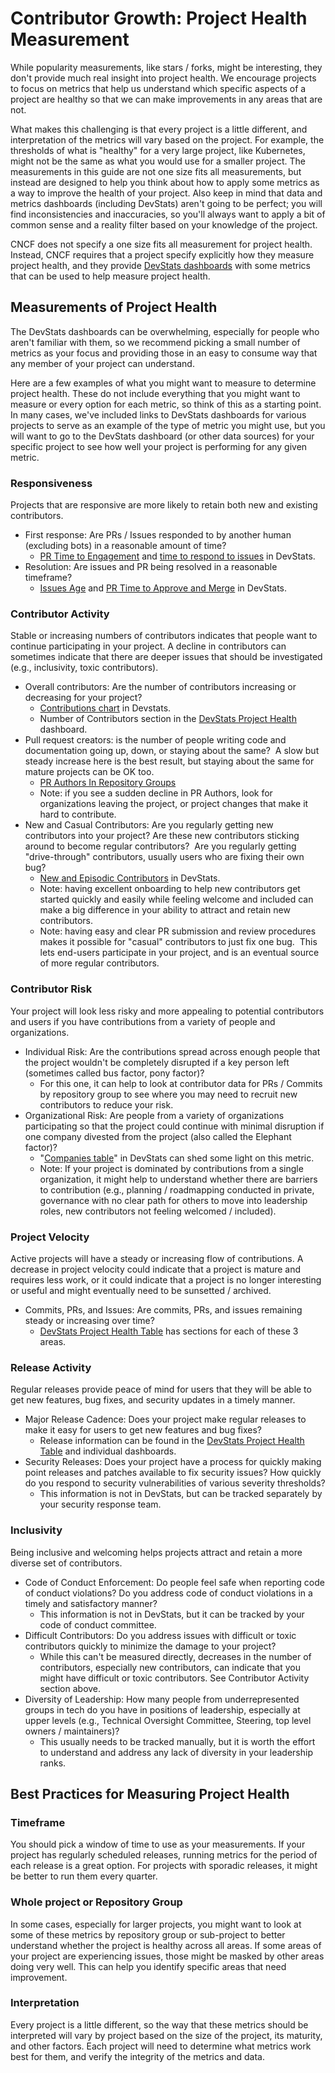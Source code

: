 # Contributor Growth: Project Health Measurement

While popularity measurements, like stars / forks, might be interesting, they
don't provide much real insight into project health. We encourage projects to
focus on metrics that help us understand which specific aspects of a project are
healthy so that we can make improvements in any areas that are not.

What makes this challenging is that every project is a little different, and
interpretation of the metrics will vary based on the project. For example, the
thresholds of what is "healthy" for a very large project, like Kubernetes, might
not be the same as what you would use for a smaller project. The measurements in
this guide are not one size fits all measurements, but instead are designed to
help you think about how to apply some metrics as a way to improve the health of
your project. Also keep in mind that data and metrics dashboards (including
DevStats) aren't going to be perfect; you will find inconsistencies and
inaccuracies, so you'll always want to apply a bit of common sense and a reality
filter based on your knowledge of the project.

CNCF does not specify a one size fits all measurement for project health.
Instead, CNCF requires that a project specify explicitly how they measure
project health, and they provide [DevStats
dashboards](https://all.devstats.cncf.io/d/8/dashboards?orgId=1&refresh=15m)
with some metrics that can be used to help measure project health.

## Measurements of Project Health

The DevStats dashboards can be overwhelming, especially for people who aren't
familiar with them, so we recommend picking a small number of metrics as your
focus and providing those in an easy to consume way that any member of your
project can understand.

Here are a few examples of what you might want to measure to determine project
health. These do not include everything that you might want to measure or every
option for each metric, so think of this as a starting point. In many cases,
we've included links to DevStats dashboards for various projects to serve as an
example of the type of metric you might use, but you will want to go to the
DevStats dashboard (or other data sources) for your specific project to see how
well your project is performing for any given metric.

### Responsiveness

Projects that are responsive are more likely to retain both new and existing
contributors. 

-   First response: Are PRs / Issues responded to by another human (excluding
    bots) in a reasonable amount of time?
    -   [PR Time to Engagement](https://envoy.devstats.cncf.io/d/10/pr-time-to-engagement?orgId=1)
and [time to respond to
issues](https://all.devstats.cncf.io/d/53/projects-health-table?orgId=1) in
DevStats.
-   Resolution: Are issues and PR being resolved in a reasonable timeframe?
    -   [Issues Age](https://k8s.devstats.cncf.io/d/15/issues-age-by-sig-and-repository-groups)
and [PR Time to Approve and Merge](https://k8s.devstats.cncf.io/d/44/pr-time-to-approve-and-merge?orgId=1)
in DevStats.

### Contributor Activity

Stable or increasing numbers of contributors indicates that people want to
continue participating in your project. A decline in contributors can sometimes
indicate that there are deeper issues that should be investigated (e.g.,
inclusivity, toxic contributors).

-   Overall contributors: Are the number of contributors increasing or
    decreasing for your project?
    -   [Contributions chart](https://k8s.devstats.cncf.io/d/74/contributions-chart?orgId=1) in Devstats.
    -   Number of Contributors section in the [DevStats Project Health](https://all.devstats.cncf.io/d/53/projects-health-table?orgId=1) dashboard.
-   Pull request creators: is the number of people writing code and
    documentation going up, down, or staying about the same?  A slow but steady
increase here is the best result, but staying about the same for mature projects
can be OK too.
    -   [PR Authors In Repository Groups](https://prometheus.devstats.cncf.io/d/23/prs-authors-repository-groups?orgId=1&from=now-6M&to=now&var-period=w&var-repogroup_name=All)
    -   Note: if you see a sudden decline in PR Authors, look for organizations
    leaving the project, or project changes that make it hard to contribute.
-   New and Casual Contributors: Are you regularly getting new contributors into
    your project? Are these new contributors sticking around to become regular
contributors?  Are you regularly getting "drive-through" contributors, usually
users who are fixing their own bug?
    -   [New and Episodic Contributors](https://k8s.devstats.cncf.io/d/18/new-and-episodic-pr-contributors?orgId=1)
in DevStats.
    -   Note: having excellent onboarding to help new contributors get started
    quickly and easily while feeling welcome and included can make a big
difference in your ability to attract and retain new contributors.
    -   Note: having easy and clear PR submission and review procedures makes it
    possible for "casual" contributors to just fix one bug.  This lets end-users
participate in your project, and is an eventual source of more regular
contributors.

### Contributor Risk

Your project will look less risky and more appealing to potential contributors
and users if you have contributions from a variety of people and organizations.

-   Individual Risk: Are the contributions spread across enough people that the
    project wouldn't be completely disrupted if a key person left (sometimes
called bus factor, pony factor)?
    -   For this one, it can help to look at contributor data for PRs / Commits by
    repository group to see where you may need to recruit new contributors to
reduce your risk.
-   Organizational Risk: Are people from a variety of organizations
    participating so that the project could continue with minimal disruption if
one company divested from the project (also called the Elephant factor)?
    -   "[Companies table](https://k8s.devstats.cncf.io/d/9/companies-table?orgId=1)" in
DevStats can shed some light on this metric.
    -   Note: If your project is dominated by contributions from a single
    organization, it might help to understand whether there are barriers to
    contribution (e.g., planning / roadmapping conducted in private, governance with
    no clear path for others to move into leadership roles, new contributors not
    feeling welcomed / included).

### Project Velocity

Active projects will have a steady or increasing flow of contributions. A
decrease in project velocity could indicate that a project is mature and
requires less work, or it could indicate that a project is no longer interesting
or useful and might eventually need to be sunsetted / archived.

-   Commits, PRs, and Issues: Are commits, PRs, and issues remaining steady or
    increasing over time?
    -   [DevStats Project Health Table](https://all.devstats.cncf.io/d/53/projects-health-table?orgId=1) has
sections for each of these 3 areas.

### Release Activity

Regular releases provide peace of mind for users that they will be able to get
new features, bug fixes, and security updates in a timely manner.

-   Major Release Cadence: Does your project make regular releases to make it
    easy for users to get new features and bug fixes?
    -   Release information can be found in the [DevStats Project Health Table](https://all.devstats.cncf.io/d/53/projects-health-table?orgId=1) and
individual dashboards.
-   Security Releases: Does your project have a process for quickly making point
    releases and patches available to fix security issues? How quickly do you
respond to security vulnerabilities of various severity thresholds?
    -   This information is not in DevStats, but can be tracked separately by your
    security response team.

### Inclusivity

Being inclusive and welcoming helps projects attract and retain a more diverse
set of contributors.

-   Code of Conduct Enforcement: Do people feel safe when reporting code of
    conduct violations? Do you address code of conduct violations in a timely
and satisfactory manner? 
    -   This information is not in DevStats, but it can be tracked by your code of
    conduct committee.
-   Difficult Contributors: Do you address issues with difficult or toxic
    contributors quickly to minimize the damage to your project?
    -   While this can't be measured directly, decreases in the number of
    contributors, especially new contributors, can indicate that you might have
difficult or toxic contributors. See Contributor Activity section above. 
-   Diversity of Leadership: How many people from underrepresented groups in
    tech do you have in positions of leadership, especially at upper levels
(e.g., Technical Oversight Committee, Steering, top level owners / maintainers)?
    -   This usually needs to be tracked manually, but it is worth the effort to
    understand and address any lack of diversity in your leadership ranks.

## Best Practices for Measuring Project Health

### Timeframe 

You should pick a window of time to use as your measurements. If your project
has regularly scheduled releases, running metrics for the period of each release
is a great option. For projects with sporadic releases, it might be better to
run them every quarter.

### Whole project or Repository Group

In some cases, especially for larger projects, you might want to look at some of
these metrics by repository group or sub-project to better understand whether
the project is healthy across all areas. If some areas of your project are
experiencing issues, those might be masked by other areas doing very well. This
can help you identify specific areas that need improvement.

### Interpretation

Every project is a little different, so the way that these metrics should be
interpreted will vary by project based on the size of the project, its maturity,
and other factors. Each project will need to determine what metrics work best
for them, and verify the integrity of the metrics and data.
